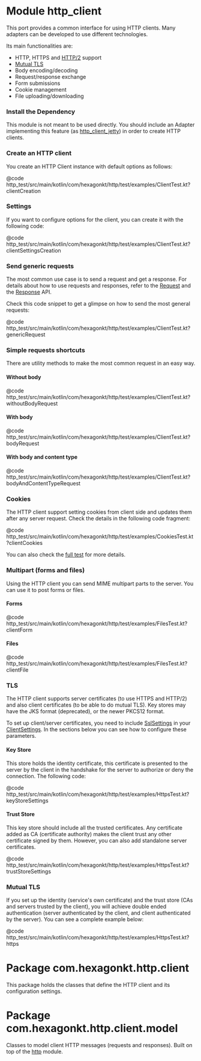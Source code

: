 
# Module http_client
This port provides a common interface for using HTTP clients. Many adapters can be developed to use
different technologies.

Its main functionalities are:

* HTTP, HTTPS and [HTTP/2] support
* [Mutual TLS]
* Body encoding/decoding
* Request/response exchange
* Form submissions
* Cookie management
* File uploading/downloading

[HTTP/2]: https://en.wikipedia.org/wiki/HTTP/2
[Mutual TLS]: https://en.wikipedia.org/wiki/Mutual_authentication

### Install the Dependency
This module is not meant to be used directly. You should include an Adapter implementing this
feature (as [http_client_jetty]) in order to create HTTP clients.

[http_client_jetty]: /http_client_jetty

### Create an HTTP client
You create an HTTP Client instance with default options as follows:

@code http_test/src/main/kotlin/com/hexagonkt/http/test/examples/ClientTest.kt?clientCreation

### Settings
If you want to configure options for the client, you can create it with the following code:

@code http_test/src/main/kotlin/com/hexagonkt/http/test/examples/ClientTest.kt?clientSettingsCreation

### Send generic requests
The most common use case is to send a request and get a response. For details about how to
use requests and responses, refer to the [Request] and the [Response] API.

Check this code snippet to get a glimpse on how to send the most general requests:

@code http_test/src/main/kotlin/com/hexagonkt/http/test/examples/ClientTest.kt?genericRequest

[Request]: /api/http_client/com.hexagonkt.http.client.model/-http-client-request
[Response]: /api/http_client/com.hexagonkt.http.client.model/-http-client-response

### Simple requests shortcuts
There are utility methods to make the most common request in an easy way.

#### Without body
@code http_test/src/main/kotlin/com/hexagonkt/http/test/examples/ClientTest.kt?withoutBodyRequest

#### With body
@code http_test/src/main/kotlin/com/hexagonkt/http/test/examples/ClientTest.kt?bodyRequest

#### With body and content type
@code http_test/src/main/kotlin/com/hexagonkt/http/test/examples/ClientTest.kt?bodyAndContentTypeRequest

### Cookies
The HTTP client support setting cookies from client side and updates them after any server request.
Check the details in the following code fragment:

@code http_test/src/main/kotlin/com/hexagonkt/http/test/examples/CookiesTest.kt?clientCookies

You can also check the [full test] for more details.

[full test]: https://github.com/hexagonkt/hexagon/blob/master/http_test/src/main/kotlin/com/hexagonkt/http/test/examples/CookiesTest.kt

### Multipart (forms and files)
Using the HTTP client you can send MIME multipart parts to the server. You can use it to post forms
or files.

#### Forms
@code http_test/src/main/kotlin/com/hexagonkt/http/test/examples/FilesTest.kt?clientForm

#### Files
@code http_test/src/main/kotlin/com/hexagonkt/http/test/examples/FilesTest.kt?clientFile

### TLS
The HTTP client supports server certificates (to use HTTPS and HTTP/2) and also client certificates
(to be able to do mutual TLS). Key stores may have the JKS format (deprecated), or the newer PKCS12
format.

To set up client/server certificates, you need to include [SslSettings] in your [ClientSettings]. In
the sections below you can see how to configure these parameters.

[SslSettings]: /api/http/com.hexagonkt.http/-ssl-settings
[ClientSettings]: /api/http_client/com.hexagonkt.http.client/-http-client-settings

#### Key Store
This store holds the identity certificate, this certificate is presented to the server by the client
in the handshake for the server to authorize or deny the connection. The following code:

@code http_test/src/main/kotlin/com/hexagonkt/http/test/examples/HttpsTest.kt?keyStoreSettings

#### Trust Store
This key store should include all the trusted certificates. Any certificate added as CA (certificate
authority) makes the client trust any other certificate signed by them. However, you can also add
standalone server certificates.

@code http_test/src/main/kotlin/com/hexagonkt/http/test/examples/HttpsTest.kt?trustStoreSettings

### Mutual TLS
If you set up the identity (service's own certificate) and the trust store (CAs and servers trusted
by the client), you will achieve double ended authentication (server authenticated by the client,
and client authenticated by the server). You can see a complete example below:

@code http_test/src/main/kotlin/com/hexagonkt/http/test/examples/HttpsTest.kt?https

# Package com.hexagonkt.http.client
This package holds the classes that define the HTTP client and its configuration settings.

# Package com.hexagonkt.http.client.model
Classes to model client HTTP messages (requests and responses). Built on top of the [http] module.

[http]: /http
